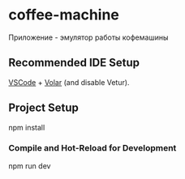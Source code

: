 # coffee-machine

Приложение - эмулятор работы кофемашины

## Recommended IDE Setup

[VSCode](https://code.visualstudio.com/) + [Volar](https://marketplace.visualstudio.com/items?itemName=Vue.volar) (and disable Vetur).

## Project Setup

npm install

### Compile and Hot-Reload for Development

npm run dev
